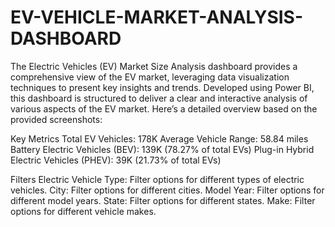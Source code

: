 # EV-VEHICLE-MARKET-ANALYSIS-DASHBOARD
The Electric Vehicles (EV) Market Size Analysis dashboard provides a comprehensive view of the EV market, leveraging data visualization techniques to present key insights and trends. Developed using Power BI, this dashboard is structured to deliver a clear and interactive analysis of various aspects of the EV market. Here’s a detailed overview based on the provided screenshots:

Key Metrics
Total EV Vehicles: 178K
Average Vehicle Range: 58.84 miles
Battery Electric Vehicles (BEV): 139K (78.27% of total EVs)
Plug-in Hybrid Electric Vehicles (PHEV): 39K (21.73% of total EVs)

Filters
Electric Vehicle Type: Filter options for different types of electric vehicles.
City: Filter options for different cities.
Model Year: Filter options for different model years.
State: Filter options for different states.
Make: Filter options for different vehicle makes.
